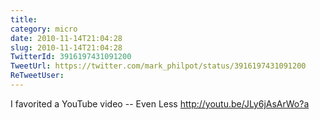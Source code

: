 ```yaml
---
title: 
category: micro
date: 2010-11-14T21:04:28
slug: 2010-11-14T21:04:28
TwitterId: 3916197431091200
TweetUrl: https://twitter.com/mark_philpot/status/3916197431091200
ReTweetUser: 
---
```


I favorited a YouTube video -- Even Less http://youtu.be/JLy6jAsArWo?a